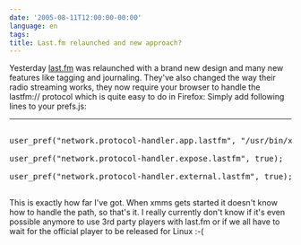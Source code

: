 ```yaml
---
date: '2005-08-11T12:00:00-00:00'
language: en
tags:
title: Last.fm relaunched and new approach?
---
```



Yesterday <a href="http://last.fm">last.fm</a> was relaunched with a brand new design and many new features like tagging and journaling. They've also changed the way their radio streaming works, they now require your browser to handle the lastfm:// protocol which is quite easy to do in Firefox: Simply add following lines to your prefs.js:

-------------------------------



<pre class="code">

user_pref("network.protocol-handler.app.lastfm", "/usr/bin/xmms");

user_pref("network.protocol-handler.expose.lastfm", true);

user_pref("network.protocol-handler.external.lastfm", true);

</pre>



This is exactly how far I've got. When xmms gets started it doesn't know how to handle the path, so that's it. I really currently don't know if it's even possible anymore to use 3rd party players with last.fm or if we all have to wait for the official player to be released for Linux :-(